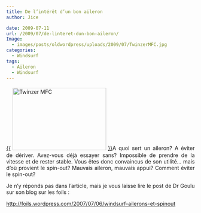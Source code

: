 ```yaml
---
title: De l’intérêt d’un bon aileron
author: Jice

date: 2009-07-11
url: /2009/07/de-linteret-dun-bon-aileron/
Image:
  - images/posts/oldwordpress/uploads/2009/07/TwinzerMFC.jpg
categories:
  - Windsurf
tags:
  - Aileron
  - Windsurf
---
```

<p style="text-align: justify;">
  <a href="images/posts/oldwordpress/uploads/2009/07/TwinzerMFC.jpg">{{<img class="alignleft size-full wp-image-638" style="margin: 5px;" title="Twinzer MFC" src="images/posts/oldwordpress/uploads/2009/07/TwinzerMFC.jpg" alt="Twinzer MFC" width="250" height="167" >}}</a>A quoi sert un aileron? A éviter de dériver. Avez-vous déjà essayer sans? Impossible de prendre de la vitesse et de rester stable. Vous êtes donc convaincus de son utilité&#8230; mais d&#8217;où provient le spin-out? Mauvais aileron, mauvais appui? Comment éviter le spin-out?
</p>

<p style="text-align: justify;">
  Je n&#8217;y réponds pas dans l&#8217;article, mais je vous laisse lire le post de Dr Goulu sur son blog sur les foils :
</p>

<p style="text-align: justify;">
  <a href="http://foils.wordpress.com/2007/07/06/windsurf-ailerons-et-spinout/" target="_blank">http://foils.wordpress.com/2007/07/06/windsurf-ailerons-et-spinout</a>
</p>